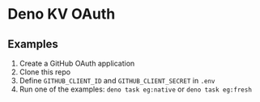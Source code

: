 # Deno KV OAuth

## Examples

1. Create a GitHub OAuth application
1. Clone this repo
1. Define `GITHUB_CLIENT_ID` and `GITHUB_CLIENT_SECRET` in `.env`
1. Run one of the examples: `deno task eg:native` or `deno task eg:fresh`
